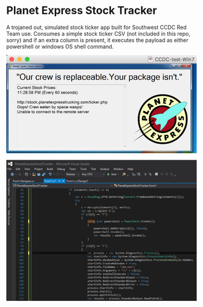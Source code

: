 # Planet Express Stock Tracker

A trojaned out, simulated stock ticker app built for Southwest CCDC Red Team use. Consumes a simple stock ticker CSV (not included in this repo, sorry) and if an extra column is present, it executes the payload as either powershell or windows OS shell command.

![screenshot](/screen.jpg?raw=true "screenshot")

![screenshot](/code.jpg?raw=true "screenshot")

